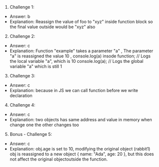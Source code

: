 1. Challenge 1:

- Answer: b
- Explanation: Reassign the value of foo to "xyz" inside function block so the final value outside would be "xyz" also

2. Challenge 2:

- Answer: c
- Explanation: Function "example" takes a parameter "a" , The parameter "a" is reassigned the value 10 , console.log(a) insode function; // Logs the local variable "a", which is 10
  console.log(a); // Logs the global variable "a" which is still 1

3. Challenge 3:

- Answer: c
- Explanation: because in JS we can call function before we write declaration

4. Challenge 4:

- Answer: c
- Explanation: two objects has same address and value in memory when change one the other changes too

5. Bonus - Challenge 5:

- Answer: c
- Explanation: obj.age is set to 10, modifying the original object (rabbit1)
  obj is reassigned to a new object { name: "Ada", age: 20 }, but this does not affect the original objectoutside the function.
